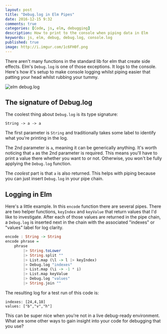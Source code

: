 ```yaml
---
layout: post
title: "Debug.log in Elm Pipes"
date: 2016-12-15 9:32
comments: true
categories: [Code, js, elm, debugging]
description: How to print to the console when piping data in Elm
keywords: js, elm, debug, debug.log, console.log
published: true
image: http://i.imgur.com/1c6FH0f.png
---
```


There aren't many functions in the standard lib for elm that create side effects.  Elm's `Debug.log` is one of those exceptions.  It logs to the console.  Here's how it's setup to make console logging whilst piping easier that patting your head whilst rubbing your tummy.

![elm debug.log](http://i.imgur.com/1c6FH0f.png)

<!--more-->

## The signature of Debug.log

The coolest thing about `Debug.log` is its type signature:

```
String -> a -> a
```

The first parameter is `String` and traditionally takes some label to identify what you're printing in the log.

The 2nd parameter is `a`, meaning it can be generically anything.   It's worth noticing that `a` as the 2nd parameter is required.  This means you'll have to print a value there whether you want to or not.  Otherwise, you won't be fully applying the `Debug.log` function.

The _coolest_ part is that `a` is also returned.  This helps with piping because you can just insert `Debug.log` in your pipe chain.

## Logging in Elm

Here's a little example.  In this `encode` function there are several pipes.  There are two helper functions, `keyIndex` and `keyValue` that return values that I'd like to investigate.  After each of those values are returned in the pipe chain, a `Debug.log` is inserted next in the chain with the associated "indexes" or "values" label for log clarity.

```haskell
encode : String -> String
encode phrase =
    phrase
        |> String.toLower
        |> String.split ""
        |> List.map (\l -> l |> keyIndex)
        |> Debug.log "indexes"
        |> List.map (\i -> -1 * i)
        |> List.map keyValue
        |> Debug.log "values"
        |> String.join ""
```

The resulting log for a test run of this code is:

```
indexes: [24,4,18]
values: ["b","v","h"]
```

This can be super nice when you're not in a live debug-ready environment.  What are some other ways to gain insight into your code for debugging that you use?



